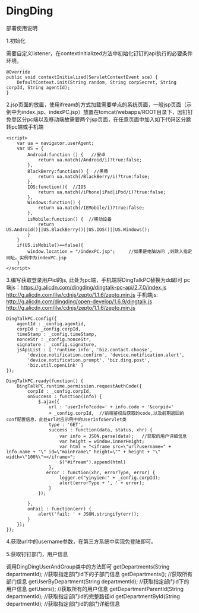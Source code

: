 # DingDing
部署使用说明

1.初始化

需要自定义listener，在contextInitialized方法中初始化钉钉的api执行的必要条件环境，

```
@Override
public void contextInitialized(ServletContextEvent sce) {
    DefaultContext.init(String random, String corpSecret, String corpId, String agentId);
}
```
2.jsp页面的放置，使用ifream的方式加载需要单点的系统页面，一般jsp页面（示例中为index.jsp、indexPC.jsp）放置在tomcat/webapps/ROOT目录下，因钉钉免登区分pc端以及移动端故需要两个jsp页面，在任意页面中加入如下代码区分跳转pc端或手机端
```
<script>
    var ua = navigator.userAgent;
    var US = {
        Android:function () {   //安卓
            return ua.match(/Android/i)?true:false;
        },
        BlackBerry:function() {  //黑莓
            return ua.match(/BlackBerry/i)?true:false;
        },
        IOS:function(){  //IOS
            return ua.match(/iPhone|iPad|iPod/i)?true:false;
        },
        Windows:function() {
            return ua.match(/IEMobile/i)?true:false;
        },
        isMobile:function() {  //移动设备
            return US.Android()||US.BlackBerry()||US.IOS()||US.Windows();
        }
    }
    if(US.isMobile()==false){
        window.location = "/indexPC.jsp";     //如果是电脑访问 ,则跳入指定网址。实例中为indexPC.jsp
    }
</script>
```
    
3.编写获取登录用户id的js, 此处为pc端，手机端将DingTalkPC替换为dd即可
pc端js：https://g.alicdn.com/dingding/dingtalk-pc-api/2.7.0/index.js  http://g.alicdn.com/ilw/cdnjs/zepto/1.1.6/zepto.min.js
手机端js: http://g.alicdn.com/dingding/open-develop/1.6.9/dingtalk.js  http://g.alicdn.com/ilw/cdnjs/zepto/1.1.6/zepto.min.js

```
DingTalkPC.config({
    agentId : _config.agentid,
    corpId : _config.corpId,
    timeStamp : _config.timeStamp,
    nonceStr : _config.nonceStr,
    signature : _config.signature,
    jsApiList : [ 'runtime.info', 'biz.contact.choose',
        'device.notification.confirm', 'device.notification.alert',
        'device.notification.prompt', 'biz.ding.post',
        'biz.util.openLink' ]
});

DingTalkPC.ready(function() {
    DingTalkPC.runtime.permission.requestAuthCode({
        corpId : _config.corpId,
        onSuccess : function(info) {
            $.ajax({
                url : 'userInfo?code=' + info.code + '&corpid='
                + _config.corpId,  //前端鉴权后获取的code,以及前期返回的conf配置信息，此处url对应示例中的UserInfoServlet类
                type : 'GET',
                success : function(data, status, xhr) {
                    var info = JSON.parse(data);   //获取的用户详细信息
                    var height = window.innerHeight;
                    var html = "<iframe src=\"url?username=" + info.name + "\" id=\"mainFrame\" height=\"" + height + "\" width=\"100%\"></iframe>";
                    $("#ifream").append(html)
                },
               error : function(xhr, errorType, error) {
                    logger.e("yinyien:" + _config.corpId);
                    alert(errorType + ', ' + error);
                }
            });
 
        },
        onFail : function(err) {
            alert('fail: ' + JSON.stringify(err));
        }
    });
});
```
4.获取url中的username参数，在第三方系统中实现免登陆即可。

5.获取钉钉部门，用户信息

调用DingDingUserAndGroup类中的方法即可
getDepartments(String departmentId); //获取指定部门id下的子部门信息
getDepartments(); //获取所有部门信息
getUserByDepartment(String departmentId); //获取指定部门id下的用户信息
getUsers(); //获取所有的用户信息
getDepartmentParentId(String departmentId); //获取指定部门id的完整路径id
getDepartmentById(String departmentId); //获取指定部门id的部门详细信息
